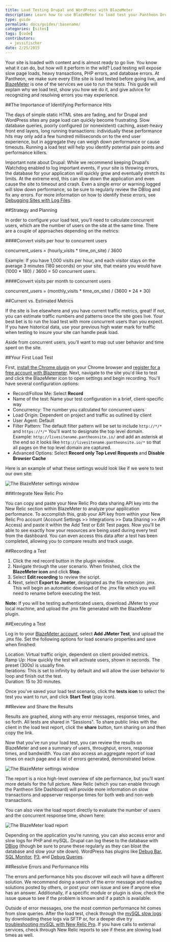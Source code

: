 ```yaml
---
title: Load Testing Drupal and WordPress with BlazeMeter
description: Learn how to use BlazeMeter to load test your Pantheon Drupal or WordPress site.
type: guide
permalink: docs/guides/:basename/
categories: [sites]
tags: [code]
contributors:
  - jessifischer
date: 2/25/2015
---
```

Your site is loaded with content and is almost ready to go live. You know what it can do, but how will it perform in the wild? Load testing will expose slow page loads, heavy transactions, PHP errors, and database errors. At Pantheon, we make sure every Elite site is load tested before going live, and [BlazeMeter](http://blazemeter.com) is one of the services we use to run the tests. This guide will explain why we load test, show you how we do it, and give advice for recognizing and resolving errors you may experience.

##The Importance of Identifying Performance Hits

The days of simple static HTML sites are fading, and for Drupal and WordPress sites any page load can quickly become frustrating. Slow database queries, poorly configured (or nonexistent) caching, asset-heavy front end layers, long running transactions: individually these performance hits may only add a few hundred milliseconds on to the end user experience, but in aggregate they can weigh down performance or cause timeouts. Running a load test will help you identify potential pain points and performance killers.

Important note about Drupal: While we recommend keeping Drupal’s Watchdog enabled to log important events, if your site is throwing errors, the database for your application will quickly grow and eventually stretch its limits. At the extreme end, this can slow down the application and even cause the site to timeout and crash. Even a single error or warning logged will slow down performance, so be sure to regularly review the DBlog and fix any errors. For more information on how to identify these errors, see [Debugging Sites with Log Files](/docs/debug-log-files/).

##Strategy and Planning

In order to configure your load test, you’ll need to calculate concurrent users, which are the number of users on the site at the same time. There are a couple of approaches depending on the metrics:

####Convert visits per hour to concurrent users

concurrent_users = (hourly_visits * time_on_site) / 3600

Example: If you have 1,000 visits per hour, and each visitor stays on the average 3 minutes (180 seconds) on your site, that means you would have (1000 * 180) / 3600 = 50 concurrent users.

####Convert visits per month to concurrent users

concurrent_users = (monthly_visits * time_on_site) / (3600 * 24 * 30)

##Current vs. Estimated Metrics

If the site is live elsewhere and you have current traffic metrics, great! If not, you can estimate traffic numbers and patterns once the site goes live. Your best bet is to run the load test with more concurrent users than you expect. If you have historical data, use your previous high water mark for traffic when testing to insure your site can handle peak load.

Aside from concurrent users, you’ll want to map out user behavior and time spent on the site.


##Your First Load Test

First, [install the Chrome plugin](https://chrome.google.com/webstore/detail/blazemetertheloadtesti/mbopgmdnpcbohhpnfglgohlbhfongabi?hl=en) on your Chrome browser and [register for a free account with Blazemeter](http://blazemeter.com). Next, navigate to the site you'd like to test and click the BlazeMeter icon to open settings and begin recording. You'll have several configuration options:

- Record/Follow Me: Select **Record**
- Name of the test: Name your test configuration in a brief, client-specific way  
- Concurrency: The number you calculated for concurrent users
- Load Origin: Dependent on project and traffic as outlined by client
- User Agent: Default
- Filter Pattern: The default filter pattern will be set to include `http://*/*` and `https://*/*` You'll want to designate the top level domain.  
Example: `http://livesitename.pantheonsite.io/` and add an asterisk at the end so it looks like `http://livesitename.pantheonsite.io/*` so that all pages on the top level domain are captured.
- Advanced Options: Select **Record only Top Level Requests** and **Disable Browser Cache**

Here is an example of what these settings would look like if we were to test our own site:

![The BlazeMeter settings window](/source/docs/assets/images/blazemeter-settings-example.png)

###Integrate New Relic Pro

You can copy and paste your New Relic Pro data sharing API key into the New Relic section within BlazeMeter to analyze your application performance. To accomplish this, grab your API key from within your New Relic Pro account (Account Settings >> Integrations >> Data Sharing >> API Access) and paste it within the Add Test or Edit Test pages. Now you'll be able to see exactly how your resources are being used during every test from the dashboard. You can even access this data after a test has been completed, allowing you to compare results and track usage.

##Recording a Test

1. Click the red record button in the plugin window.
2. Navigate through the user scenario. When finished, click the **BlazeMeter icon** and click **Stop**.
3. Select **Edit recording** to review the script.
4. Next, select **Export to Jmeter**, designated as the file extension .jmx. This will begin an automatic download of the .jmx file which you will need to rename before executing the test.

**Note:** If you will be testing authenticated users, download JMeter to your local machine, and upload the .jmx file generated with the BlazeMeter plugin.

##Executing a Test

Log in to your [BlazeMeter account](https://a.blazemeter.com/user), select **Add JMeter Test**, and upload the .jmx file. Set the following options for load scenario properties and save when finished:  

 Location: Virtual traffic origin, dependent on client provided metrics.  
 Ramp Up: How quickly the test will activate users, shown in seconds. The preset (300s) is usually fine.  
 Iterations: This is set to infinity by default and will allow the user behavior to loop and finish out the test.  
 Duration: 15 to 30 minutes.  

Once you've saved your load test scenario, click the **tests icon** to select the test you want to run, and click **Start Test** (play icon).  

##Review and Share the Results

Results are graphed, along with any error messages, response times, and so forth. All tests are shared in "Sessions". To share public links with the client in the load test report, click the **share** button, turn sharing on and then copy the link.

Now that you’ve run your load test, you can review the results on BlazeMeter and see a summary of users, throughput, errors, response times, and bandwidth. You can also access an aggregate report of load times on each page and a list of errors generated, demonstrated below.

![The BlazeMeter settings window](/source/docs/assets/images/blazemeter-review-results.png)

The report is a nice high-level overview of site performance, but you’ll want more details for the full picture. New Relic (which you can enable through the Pantheon Site Dashboard) will provide more information on slow transactions and appserver response times for both web and non-web transactions.

You can also view the load report directly to evaluate the number of users and the concurrent response time, shown here:

![The BlazeMeter load report](/source/docs/assets/images/blazemeter-load-report.png)


Depending on the application you’re running, you can also access error and slow logs for PHP and mySQL. Drupal can log these to the database with [DBlog](https://api.drupal.org/api/drupal/modules!dblog!dblog.module/7) (though be sure to prune these regularly as they can bloat the database and slow your site down). WordPress has plugins like [Debug Bar](https://wordpress.org/plugins/debug-bar/), [SQL Monitor](https://wordpress.org/plugins/sqlmon/), [P3](https://wordpress.org/plugins/p3-profiler/), and [Debug Queries](https://wordpress.org/plugins/debug-queries/).


##Resolve Errors and Performance Hits

The errors and performance hits you discover will each will have a different solution. We recommend doing a search of the error message and reading solutions posted by others, or post your own issue and see if anyone else has an answer. Additionally, if a specific module or plugin is slow, check the issue queue to see if the problem is known and if a patch is available.

Outside of error messages, one the most common performance hit comes from slow queries. After the load test, check through the [mySQL slow logs](/docs/mysql-slow-log/) by downloading these logs via SFTP or, for a deeper dive try [troubleshooting mySQL with New Relic Pro](/docs/debug-mysql-new-relic/). If you have calls to external services, check through New Relic reports to see if these are slowing load times as well.
